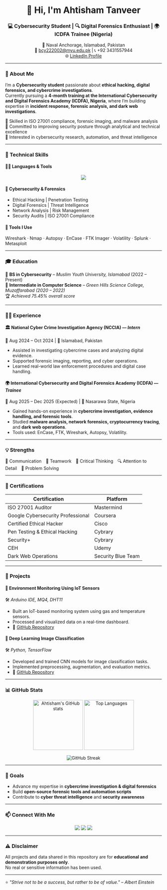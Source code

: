 <h1 align="center">👋 Hi, I'm Ahtisham Tanveer</h1>
<h3 align="center">💻 Cybersecurity Student | 🔍 Digital Forensics Enthusiast | 🌍 ICDFA Trainee (Nigeria)</h3>

<p align="center">
  📍 Naval Anchorage, Islamabad, Pakistan <br>
  📧 <a href="mailto:bcy222002@myu.edu.pk">bcy222002@myu.edu.pk</a> | 📞 +92 3431557944 <br>
  🌐 <a href="https://www.linkedin.com/in/muhammad-ahtisham-0b36b0316">LinkedIn Profile</a>
</p>

---

### 🧠 About Me  
I’m a **Cybersecurity student** passionate about **ethical hacking, digital forensics, and cybercrime investigations**.  
Currently pursuing a **4-month training at the International Cybersecurity and Digital Forensics Academy (ICDFA), Nigeria**, where I’m building expertise in **incident response, forensic analysis, and dark web investigations**.  

🔹 Skilled in ISO 27001 compliance, forensic imaging, and malware analysis  
🔹 Committed to improving security posture through analytical and technical excellence  
🔹 Interested in cybersecurity research, automation, and threat intelligence  

---

### 🧰 Technical Skills  

#### 🧑‍💻 Languages & Tools  
<p align="center">
  <img src="https://skillicons.dev/icons?i=python,bash,linux,windows,git,github,vscode" />
</p>

#### 🧠 Cybersecurity & Forensics  
- Ethical Hacking | Penetration Testing  
- Digital Forensics | Threat Intelligence  
- Network Analysis | Risk Management  
- Security Audits | ISO 27001 Compliance  

#### 🧩 Tools I Use  
Wireshark · Nmap · Autopsy · EnCase · FTK Imager · Volatility · Splunk · Metasploit  

---

### 🎓 Education  

📘 **BS in Cybersecurity** – *Muslim Youth University, Islamabad* (2022 – Present)  
📗 **Intermediate in Computer Science** – *Green Hills Science College, Muzaffarabad (2020 – 2022)*  
🏆 *Achieved 75.45% overall score*

---

### 🧑‍💼 Experience  

#### 🏛️ National Cyber Crime Investigation Agency (NCCIA) — *Intern*  
📆 Aug 2024 – Oct 2024 | 📍 Islamabad, Pakistan  
- Assisted in investigating cybercrime cases and analyzing digital evidence.  
- Supported forensic imaging, reporting, and cyber operations.  
- Learned real-world law enforcement procedures and digital case handling.

#### 🌍 International Cybersecurity and Digital Forensics Academy (ICDFA) — *Trainee*  
📆 Aug 2025 – Dec 2025 (Expected) | 📍 Nasarawa State, Nigeria  
- Gained hands-on experience in **cybercrime investigation, evidence handling, and forensic tools**.  
- Studied **malware analysis, network forensics, cryptocurrency tracing**, and **dark web operations**.  
- Tools used: EnCase, FTK, Wireshark, Autopsy, Volatility.

---

### 💡 Strengths  
💬 Communication 🤝 Teamwork 🧠 Critical Thinking 🔍 Attention to Detail 🧩 Problem Solving  

---

### 🧾 Certifications  

| Certification | Platform |
|----------------|-----------|
| ISO 27001 Auditor | Mastermind |
| Google Cybersecurity Professional | Coursera |
| Certified Ethical Hacker | Cisco |
| Pen Testing & Ethical Hacking | Cybrary |
| Security+ | Cybrary |
| CEH | Udemy |
| Dark Web Operations | Security Blue Team |

---

### 🧩 Projects  

#### 🔹 Environment Monitoring Using IoT Sensors  
🛠️ *Arduino IDE, MQ4, DHT11*  
- Built an IoT-based monitoring system using gas and temperature sensors.  
- Processed and visualized data on a real-time dashboard.  
- 📂 [GitHub Repository](https://github.com/yourusername/Environment-Monitoring-Using-IOT-Sensors)

#### 🔹 Deep Learning Image Classification  
🛠️ *Python, TensorFlow*  
- Developed and trained CNN models for image classification tasks.  
- Implemented preprocessing, augmentation, and evaluation metrics.  
- 📂 [GitHub Repository](https://github.com/yourusername/Deep_Learning_Image_Classification_Project)

---

### 📊 GitHub Stats  

<p align="center">
  <img src="https://github-readme-stats.vercel.app/api?username=yourusername&show_icons=true&theme=tokyonight" alt="Ahtisham's GitHub stats" height="160px"/>
  <img src="https://github-readme-stats.vercel.app/api/top-langs/?username=yourusername&layout=compact&theme=tokyonight" alt="Top Languages" height="160px"/>
</p>

<p align="center">
  <img src="https://github-readme-streak-stats.herokuapp.com/?user=yourusername&theme=tokyonight" alt="GitHub Streak" />
</p>

---

### 🚀 Goals  
- Advance my expertise in **cybercrime investigation & digital forensics**  
- Build **open-source forensic tools and automation scripts**  
- Contribute to **cyber threat intelligence** and **security awareness**  

---

### 📫 Connect With Me  

<p align="center">
  <a href="mailto:bcy222002@myu.edu.pk"><img src="https://img.shields.io/badge/Email-D14836?style=for-the-badge&logo=gmail&logoColor=white"/></a>
  <a href="https://www.linkedin.com/in/muhammad-ahtisham-0b36b0316"><img src="https://img.shields.io/badge/LinkedIn-0A66C2?style=for-the-badge&logo=linkedin&logoColor=white"/></a>
  <a href="https://github.com/yourusername"><img src="https://img.shields.io/badge/GitHub-181717?style=for-the-badge&logo=github&logoColor=white"/></a>
</p>

---

### ⚠️ Disclaimer  
All projects and data shared in this repository are for **educational and demonstration purposes only**.  
No real or sensitive information has been used.

---

⭐️ *"Strive not to be a success, but rather to be of value." – Albert Einstein*  
